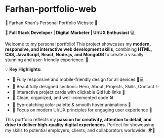 # Farhan-portfolio-web
🌟 Farhan Khan's Personal Portfolio Website 🌟

🚀 **Full Stack Developer | Digital Marketer | UI/UX Enthusiast** 💻

Welcome to my personal portfolio! This project showcases my **modern, responsive, and interactive web development skills**, combining **HTML, CSS, JavaScript, React, Node.js, and MongoDB** to create a visually stunning and user-friendly experience. 🌈

💡 **Key Highlights:**
- 🔹 Fully responsive and mobile-friendly design for all devices 📱💻
- 🔹 Beautifully designed sections: Hero, About, Projects, Skills, Contact ✨
- 🔹 Interactive project cards with clickable GitHub links 🚀
- 🔹 Clean, organized, and well-commented code 🛠️
- 🔹 Eye-catching color palette & smooth hover animations 🎨
- 🔹 Focus on modern UI/UX principles for engaging user experience 🎯

This portfolio reflects my **passion for creativity, attention to detail, and drive to deliver high-quality digital experiences**. Perfect for showcasing my skills to potential employers, clients, and collaborators worldwide. 🌍💫

